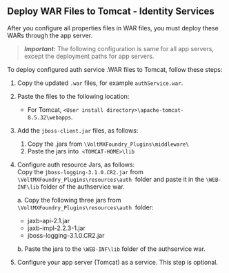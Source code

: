                             

Deploy WAR Files to Tomcat - Identity Services
----------------------------------------------

After you configure all properties files in WAR files, you must deploy these WARs through the app server.

> **_Important:_** The following configuration is same for all app servers, except the deployment paths for app servers.

To deploy configured auth service .WAR files to Tomcat, follow these steps:

1.  Copy the updated `.war` files, for example `authService.war`.
2.  Paste the files to the following location:
    *   For Tomcat, `<User install directory>\apache-tomcat-8.5.32\webapps`.
3.  Add the `jboss-client.jar` files, as follows:
    1.  Copy the .jars from `\VoltMXFoundry_Plugins\middleware\`
    2.  Paste the jars into  `<TOMCAT-HOME>\lib`  
        
4.  Configure auth resource Jars, as follows:  
    Copy the `jboss-logging-3.1.0.CR2.jar` from `\VoltMXFoundry_Plugins\resources\auth`  folder and paste it in the `\WEB-INF\lib` folder of the authservice war.
    
    a.  Copy the following three jars from `\VoltMXFoundry_Plugins\resources\auth`  folder:
       
       *   jaxb-api-2.1.jar
       *   jaxb-impl-2.2.3-1.jar
       *   jboss-logging-3.1.0.CR2.jar
            
    
    b.  Paste the jars to the `\WEB-INF\lib` folder of the authservice war.
5.  Configure your app server (Tomcat) as a service. This step is optional.
